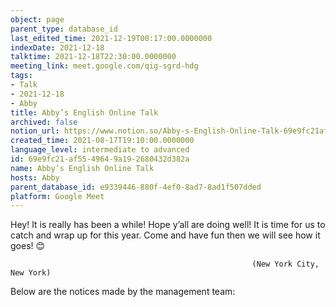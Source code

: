 ```yaml
---
object: page
parent_type: database_id
last_edited_time: 2021-12-19T00:17:00.0000000
indexDate: 2021-12-18
talktime: 2021-12-18T22:30:00.0000000
meeting_link: meet.google.com/qig-sgrd-hdg
tags:
- Talk
- 2021-12-18
- Abby
title: Abby’s English Online Talk
archived: false
notion_url: https://www.notion.so/Abby-s-English-Online-Talk-69e9fc21af5549649a192680432d382a
created_time: 2021-08-17T19:10:00.0000000
language_level: intermediate to advanced
id: 69e9fc21-af55-4964-9a19-2680432d382a
name: Abby’s English Online Talk
hosts: Abby
parent_database_id: e9339446-880f-4ef0-8ad7-8ad1f507dded
platform: Google Meet
---
```


Hey! It is really has been a while! Hope y’all are doing well! It is time for us to catch and wrap up for this year. Come and have fun then we will see how it goes! 😊



                                                          (New York City, New York)



Below are the notices made by the management team:


